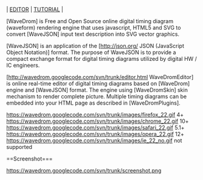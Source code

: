 | [EDITOR](http://wavedrom.googlecode.com/svn/trunk/editor.html) | [TUTORIAL](http://wavedrom.googlecode.com/svn/trunk/tutorial.html) |

[WaveDrom] is Free and Open Source online digital timing diagram (waveform) rendering engine that uses javascript, HTML5 and SVG to convert [WaveJSON] input text description into SVG vector graphics.

[WaveJSON] is an application of the [http://json.org/ JSON (JavaScript Object Notation)] format. The purpose of WaveJSON is to provide a compact exchange format for digital timing diagrams utilized by digital HW / IC engineers.

[http://wavedrom.googlecode.com/svn/trunk/editor.html WaveDromEditor] is online real-time editor of digital timing diagrams based on [WaveDrom] engine and [WaveJSON] format. The engine using [WaveDromSkin] skin mechanism to render complete picture. Multiple timing diagrams can be embedded into your HTML page as described in [WaveDromPlugins].

https://wavedrom.googlecode.com/svn/trunk/images/firefox_22.gif 4+
https://wavedrom.googlecode.com/svn/trunk/images/chrome_22.gif 10+
https://wavedrom.googlecode.com/svn/trunk/images/safari_22.gif 5.1+
https://wavedrom.googlecode.com/svn/trunk/images/opera_22.gif 12+
https://wavedrom.googlecode.com/svn/trunk/images/ie_22_no.gif not supported

==Screenshot===

https://wavedrom.googlecode.com/svn/trunk/screenshot.png

